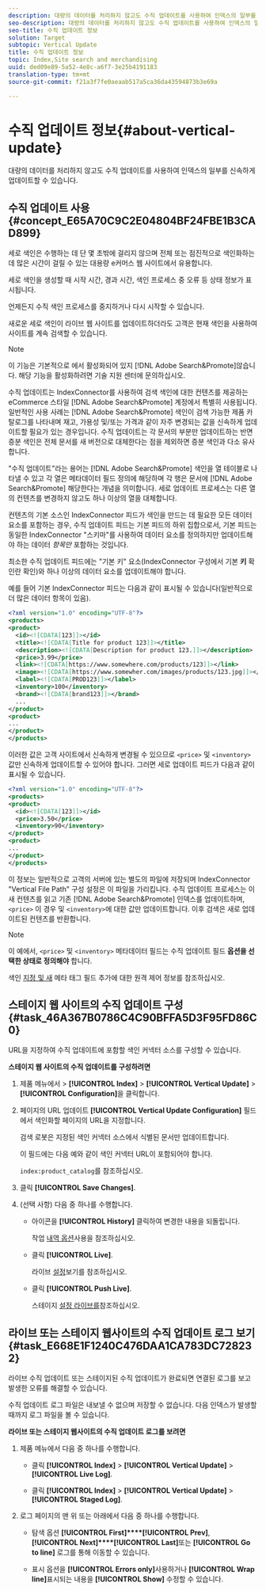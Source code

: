 ```yaml
---
description: 대량의 데이터를 처리하지 않고도 수직 업데이트를 사용하여 인덱스의 일부를 신속하게 업데이트할 수 있습니다.
seo-description: 대량의 데이터를 처리하지 않고도 수직 업데이트를 사용하여 인덱스의 일부를 신속하게 업데이트할 수 있습니다.
seo-title: 수직 업데이트 정보
solution: Target
subtopic: Vertical Update
title: 수직 업데이트 정보
topic: Index,Site search and merchandising
uuid: ded09e89-5a52-4e8c-a6f7-3e25b4191183
translation-type: tm+mt
source-git-commit: f21a3f7fe0aeaab517a5ca36da43594873b3e69a

---
```



# 수직 업데이트 정보{#about-vertical-update}

대량의 데이터를 처리하지 않고도 수직 업데이트를 사용하여 인덱스의 일부를 신속하게 업데이트할 수 있습니다.

## 수직 업데이트 사용 {#concept_E65A70C9C2E04804BF24FBE1B3CAD899}

세로 색인은 수행하는 데 단 몇 초밖에 걸리지 않으며 전체 또는 점진적으로 색인화하는 데 많은 시간이 걸릴 수 있는 대용량 e커머스 웹 사이트에서 유용합니다.

세로 색인을 생성할 때 시작 시간, 경과 시간, 색인 프로세스 중 오류 등 상태 정보가 표시됩니다.

언제든지 수직 색인 프로세스를 중지하거나 다시 시작할 수 있습니다.

새로운 세로 색인이 라이브 웹 사이트를 업데이트하더라도 고객은 현재 색인을 사용하여 사이트를 계속 검색할 수 있습니다.

>[!NOTE]
>
>이 기능은 기본적으로 에서 활성화되어 있지 [!DNL Adobe Search&Promote]않습니다. 해당 기능을 활성화하려면 기술 지원 센터에 문의하십시오.

수직 업데이트는 IndexConnector를 사용하여 검색 색인에 대한 컨텐츠를 제공하는 eCommerce 스타일 [!DNL Adobe Search&Promote] 계정에서 특별히 사용됩니다. 일반적인 사용 사례는 [!DNL Adobe Search&Promote] 색인이 검색 가능한 제품 카탈로그를 나타내며 재고, 가용성 및/또는 가격과 같이 자주 변경되는 값을 신속하게 업데이트할 필요가 있는 경우입니다. 수직 업데이트는 각 문서의 부분만 업데이트하는 반면 증분 색인은 전체 문서를 새 버전으로 대체한다는 점을 제외하면 증분 색인과 다소 유사합니다.

&quot;수직 업데이트&quot;라는 용어는 [!DNL Adobe Search&Promote] 색인을 열 테이블로 나타낼 수 있고 각 열은 메타데이터 필드 정의에 해당하며 각 행은 문서에 [!DNL Adobe Search&Promote] 해당한다는 개념을 의미합니다. 세로 업데이트 프로세스는 다른 열의 컨텐츠를 변경하지 않고도 하나 이상의 열을 대체합니다.

컨텐츠의 기본 소스인 IndexConnector 피드가 색인을 만드는 데 필요한 모든 데이터 요소를 포함하는 경우, 수직 업데이트 피드는 기본 피드의 하위 집합으로서, 기본 피드는 동일한 IndexConnector &quot;스키마&quot;를 사용하여 데이터 요소를 정의하지만 업데이트해야 하는 데이터 *항목만* 포함하는 것입니다.

최소한 수직 업데이트 피드에는 &quot;기본 키&quot; 요소(IndexConnector 구성에서 기본 **키** 확인란 확인)와 하나 이상의 데이터 요소를 업데이트해야 합니다.

예를 들어 기본 IndexConnector 피드는 다음과 같이 표시될 수 있습니다(일반적으로 더 많은 데이터 항목이 있음).

```xml
<?xml version="1.0" encoding="UTF-8"?>
<products>
<product>
  <id><![CDATA[123]]></id>
  <title><![CDATA[Title for product 123]]></title>
  <description><![CDATA[Description for product 123.]]></description>
  <price>3.99</price>
  <link><![CDATA[https://www.somewhere.com/products/123]]></link>
  <image><![CDATA[https://www.somewher.com/images/products/123.jpg]]></image>
  <label><![CDATA[PROD123]]></label>
  <inventory>100</inventory>
  <brand><![CDATA[brand123]]></brand>
  ...
</product>
<product>
...
</product>
</products>
```

이러한 값은 고객 사이트에서 신속하게 변경될 수 있으므로 `<price>` 및 `<inventory>` 값만 신속하게 업데이트할 수 있어야 합니다. 그러면 세로 업데이트 피드가 다음과 같이 표시될 수 있습니다.

```xml
<?xml version="1.0" encoding="UTF-8"?>
<products>
<product>
  <id><![CDATA[123]]></id>
  <price>3.50</price>
  <inventory>90</inventory>
</product>
<product>
...
</product>
</products>
```

이 정보는 일반적으로 고객의 서버에 있는 별도의 파일에 저장되며 IndexConnector &quot;Vertical File Path&quot; 구성 설정은 이 파일을 가리킵니다. 수직 업데이트 프로세스는 이 새 컨텐츠를 읽고 기존 [!DNL Adobe Search&Promote] 인덱스를 업데이트하며, `<price>` 이 경우 및 `<inventory>`에 대한 값만 업데이트합니다. 이후 검색은 새로 업데이트된 컨텐츠를 반환합니다.

>[!NOTE]
이 예에서, `<price>` 및 `<inventory>` 메타데이터 필드는 수직 업데이트 필드 **옵션을 선택한 상태로 정의해야** 합니다.

색인 [지정 및 새](../c-about-index-menu/c-about-remote-control-for-indexing.md#concept_C79B322190E84106A434E5C6D4A4118F) 메타 태그 필드 [](../c-about-settings-menu/c-about-metadata-menu.md#task_6DF188C0FC7F4831A4444CA9AFA615E5)추가에 대한 원격 제어 정보를 참조하십시오.

## 스테이지 웹 사이트의 수직 업데이트 구성 {#task_46A367B0786C4C90BFFA5D3F95FD86C0}

URL을 지정하여 수직 업데이트에 포함할 색인 커넥터 소스를 구성할 수 있습니다.

**스테이지 웹 사이트의 수직 업데이트를 구성하려면**

1. 제품 메뉴에서 > **[!UICONTROL Index]** > **[!UICONTROL Vertical Update]** > **[!UICONTROL Configuration]**&#x200B;을 클릭합니다.
1. 페이지의 URL 업데이트 **[!UICONTROL Vertical Update Configuration]** 필드에서 색인화할 페이지의 URL을 지정합니다.

   검색 로봇은 지정된 색인 커넥터 소스에서 식별된 문서만 업데이트합니다.

   이 필드에는 다음 예와 같이 색인 커넥터 URL이 포함되어야 합니다.

   `index:product_catalog`를 참조하십시오.
1. 클릭 **[!UICONTROL Save Changes]**.
1. (선택 사항) 다음 중 하나를 수행합니다.

   * 아이콘을 **[!UICONTROL History]** 클릭하여 변경한 내용을 되돌립니다.

      작업 [내역 옵션](../t-using-the-history-option.md#task_70DD3F87A67242BBBD2CB27156F43002)사용을 참조하십시오.

   * 클릭 **[!UICONTROL Live]**.

      라이브 [설정](../c-about-staging.md#task_401A0EBDB5DB4D4CA933CBA7BECDC10F)보기를 참조하십시오.

   * 클릭 **[!UICONTROL Push Live]**.

      스테이지 [설정 라이브를](../c-about-staging.md#task_44306783B4C0408AAA58B471DAF2D9A4)참조하십시오.

## 라이브 또는 스테이지 웹사이트의 수직 업데이트 로그 보기 {#task_E668E1F1240C476DAA1CA783DC728232}

라이브 수직 업데이트 또는 스테이지된 수직 업데이트가 완료되면 연결된 로그를 보고 발생한 오류를 해결할 수 있습니다.

수직 업데이트 로그 파일은 내보낼 수 없으며 저장할 수 없습니다. 다음 인덱스가 발생할 때까지 로그 파일을 볼 수 있습니다.

**라이브 또는 스테이지 웹사이트의 수직 업데이트 로그를 보려면**

1. 제품 메뉴에서 다음 중 하나를 수행합니다.

   * 클릭 **[!UICONTROL Index]** > **[!UICONTROL Vertical Update]** > **[!UICONTROL Live Log]**.

   * 클릭 **[!UICONTROL Index]** > **[!UICONTROL Vertical Update]** > **[!UICONTROL Staged Log]**.

1. 로그 페이지의 맨 위 또는 아래에서 다음 중 하나를 수행합니다.

   * 탐색 옵션 **[!UICONTROL First]****[!UICONTROL Prev]**, **[!UICONTROL Next]****[!UICONTROL Last]**&#x200B;또는 **[!UICONTROL Go to line]** 로그를 통해 이동할 수 있습니다.

   * 표시 옵션을 **[!UICONTROL Errors only]**&#x200B;사용하거나 **[!UICONTROL Wrap line]**&#x200B;표시되는 내용을 **[!UICONTROL Show]** 수정할 수 있습니다.


